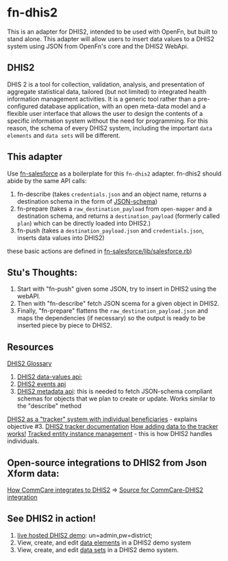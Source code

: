 # fn-dhis2
This is an adapter for DHIS2, intended to be used with OpenFn, but built to stand alone. This adapter will allow users to insert data values to a DHIS2 system using JSON from OpenFn's core and the DHIS2 WebApi.

DHIS2
-----------------
DHIS 2 is a tool for collection, validation, analysis, and presentation of aggregate statistical data, tailored (but not limited) to integrated health information management activities. It is a generic tool rather than a pre-configured database application, with an open meta-data model and a flexible user interface that allows the user to design the contents of a specific information system without the need for programming. For this reason, the schema of every DHIS2 system, including the important `data elements` and `data sets` will be different.

This adapter
----------------------
Use [fn-salesforce](https://github.com/OpenFn/fn-salesforce) as a boilerplate for this `fn-dhis2` adapter.
fn-dhis2 should abide by the same API calls:

1. fn-describe (takes `credentials.json` and an object name, returns a destination schema in the form of [JSON-schema](JSON-schema.org))
2. fn-prepare (takes a `raw_destination_payload` from `open-mapper` and a destination schema, and returns a `destination_payload` (formerly called `plan`) which can be directly loaded into DHIS2.)
3. fn-push (takes a `destination_payload.json` and `credentials.json`, inserts data values into DHIS2)

these basic actions are defined in [fn-salesforce/lib/salesforce.rb](https://github.com/OpenFn/fn-salesforce/blob/master/lib/fn/salesforce.rb))

Stu's Thoughts:
-------------------
1. Start with "fn-push" given some JSON, try to insert in DHIS2 using the webAPI.
2. Then with "fn-describe" fetch JSON scema for a given object in DHIS2.
3. Finally, "fn-prepare" flattens the `raw_destination_payload.json` and maps the dependencies (if necessary) so the output is ready to be inserted piece by piece to DHIS2.

Resources
----------------------
[DHIS2 Glossary](https://www.dhis2.org/doc/snapshot/en/user/html/go01.html)

1. [DHIS2 data-values api](https://www.dhis2.org/doc/snapshot/en/developer/html/ch01s11.html);
2. [DHIS2 events api](https://www.dhis2.org/doc/snapshot/en/developer/html/ch01s13.html)
3. [DHIS2 metadata api](https://www.dhis2.org/doc/snapshot/en/developer/html/ch01s06.html): this is needed to fetch JSON-schema compliant schemas for objects that we plan to create or update. Works similar to the "describe" method

[DHIS2 as a "tracker" system with individual beneficiaries](https://www.dhis2.org/individual-data-records) - explains objective #3.
[DHIS2 tracker documentation](https://www.dhis2.org/doc/snapshot/en/user/html/ch29.html)
[How adding data to the tracker works!](https://www.npmjs.com/package/dhis2-tracker-populator)
[Tracked entity instance management](https://www.dhis2.org/doc/snapshot/en/user/html/ch30s34.html) - this is how DHIS2 handles individuals.

Open-source integrations to DHIS2 from Json Xform data:
----------------------------------------------------------
[How CommCare integrates to DHIS2](http://commcare-hq.readthedocs.org/en/latest/dhis2_integration.html#implementation)
=> [Source for CommCare-DHIS2 integration](https://github.com/dimagi/commcare-hq/tree/ea85d66706068ffcc8d7440f061df3b30d2aeb1f/custom/dhis2)

See DHIS2 in action!
--------------------
1. [live hosted DHIS2 demo](https://apps.dhis2.org/demo/dhis-web-dashboard-integration/index.action): un=admin,pw=district;
2. View, create, and edit [data elements](https://apps.dhis2.org/demo/dhis-web-maintenance-datadictionary/dataElement.action) in a DHIS2 demo system
3. View, create, and edit [data sets](https://apps.dhis2.org/demo/dhis-web-maintenance-dataset/dataSet.action) in a DHIS2 demo system. 
